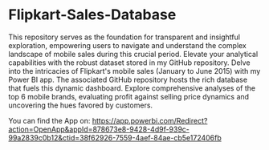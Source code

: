 # Flipkart-Sales-Database

This repository serves as the foundation for transparent and insightful exploration, empowering users to navigate and understand the complex landscape of mobile sales during this crucial period. Elevate your analytical capabilities with the robust dataset stored in my GitHub repository.
Delve into the intricacies of Flipkart's mobile sales (January to June 2015) with my Power BI app. The associated GitHub repository hosts the rich database that fuels this dynamic dashboard. Explore comprehensive analyses of the top 6 mobile brands, evaluating profit against selling price dynamics and uncovering the hues favored by customers.

You can find the App on:
https://app.powerbi.com/Redirect?action=OpenApp&appId=878673e8-9428-4d9f-939c-99a2839c0b12&ctid=38f62926-7559-4aef-84ae-cb5e172406fb
